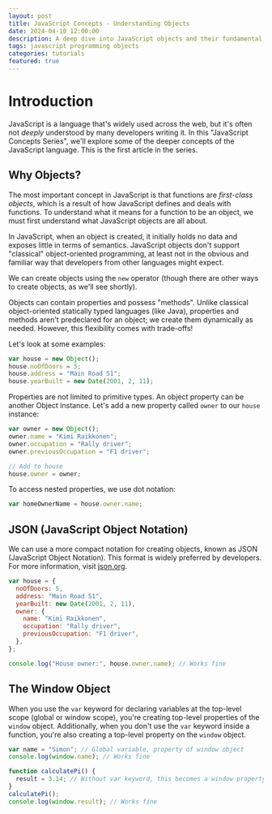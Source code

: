 ```yaml
---
layout: post
title: JavaScript Concepts - Understanding Objects
date: 2024-04-10 12:00:00
description: A deep dive into JavaScript objects and their fundamental concepts
tags: javascript programming objects
categories: tutorials
featured: true
---
```


# Introduction

JavaScript is a language that's widely used across the web, but it's often not _deeply_ understood by many developers writing it. In this "JavaScript Concepts Series", we'll explore some of the deeper concepts of the JavaScript language. This is the first article in the series.

## Why Objects?

The most important concept in JavaScript is that functions are _first-class objects_, which is a result of how JavaScript defines and deals with functions. To understand what it means for a function to be an object, we must first understand what JavaScript objects are all about.

In JavaScript, when an object is created, it initially holds no data and exposes little in terms of semantics. JavaScript objects don't support "classical" object-oriented programming, at least not in the obvious and familiar way that developers from other languages might expect.

We can create objects using the `new` operator (though there are other ways to create objects, as we'll see shortly).

Objects can contain properties and possess "methods". Unlike classical object-oriented statically typed languages (like Java), properties and methods aren't predeclared for an object; we create them dynamically as needed. However, this flexibility comes with trade-offs!

Let's look at some examples:

```javascript
var house = new Object();
house.noOfDoors = 5;
house.address = "Main Road 51";
house.yearBuilt = new Date(2001, 2, 11);
```

Properties are not limited to primitive types. An object property can be another Object instance. Let's add a new property called `owner` to our `house` instance:

```javascript
var owner = new Object();
owner.name = "Kimi Raikkonen";
owner.occupation = "Rally driver";
owner.previousOccupation = "F1 driver";

// Add to house
house.owner = owner;
```

To access nested properties, we use dot notation:

```javascript
var homeOwnerName = house.owner.name;
```

## JSON (JavaScript Object Notation)

We can use a more compact notation for creating objects, known as JSON (JavaScript Object Notation). This format is widely preferred by developers. For more information, visit [json.org](http://www.json.org).

```javascript
var house = {
  noOfDoors: 5,
  address: "Main Road 51",
  yearBuilt: new Date(2001, 2, 11),
  owner: {
    name: "Kimi Raikkonen",
    occupation: "Rally driver",
    previousOccupation: "F1 driver",
  },
};

console.log("House owner:", house.owner.name); // Works fine
```

## The Window Object

When you use the `var` keyword for declaring variables at the top-level scope (global or window scope), you're creating top-level properties of the `window` object. Additionally, when you don't use the `var` keyword inside a function, you're also creating a top-level property on the `window` object.

```javascript
var name = "Simon"; // Global variable, property of window object
console.log(window.name); // Works fine

function calculatePi() {
  result = 3.14; // Without var keyword, this becomes a window property
}
calculatePi();
console.log(window.result); // Works fine
```
